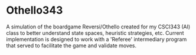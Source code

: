 # Othello343

A simulation of the boardgame Reversi/Othello created for my CSCI343 (AI) class to better understand state spaces, heuristic strategies, etc. Current implementation is designed to work with a 'Referee' 
intermediary program that served to facilitate the game and validate moves. 
